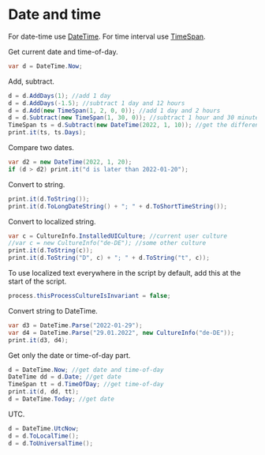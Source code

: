 # Date and time
For date-time use <a href='https://www.google.com/search?q=C%23+struct+DateTime'>DateTime</a>. For time interval use <a href='https://www.google.com/search?q=C%23+struct+TimeSpan'>TimeSpan</a>.

Get current date and time-of-day.

```csharp
var d = DateTime.Now;
```

Add, subtract.

```csharp
d = d.AddDays(1); //add 1 day
d = d.AddDays(-1.5); //subtract 1 day and 12 hours
d = d.Add(new TimeSpan(1, 2, 0, 0)); //add 1 day and 2 hours
d = d.Subtract(new TimeSpan(1, 30, 0)); //subtract 1 hour and 30 minutes
TimeSpan ts = d.Subtract(new DateTime(2022, 1, 10)); //get the difference between two dates
print.it(ts, ts.Days);
```

Compare two dates.

```csharp
var d2 = new DateTime(2022, 1, 20);
if (d > d2) print.it("d is later than 2022-01-20");
```

Convert to string.

```csharp
print.it(d.ToString());
print.it(d.ToLongDateString() + "; " + d.ToShortTimeString());
```

Convert to localized string.

```csharp
var c = CultureInfo.InstalledUICulture; //current user culture
//var c = new CultureInfo("de-DE"); //some other culture
print.it(d.ToString(c));
print.it(d.ToString("D", c) + "; " + d.ToString("t", c));
```

To use localized text everywhere in the script by default, add this at the start of the script.

```csharp
process.thisProcessCultureIsInvariant = false;
```

Convert string to DateTime.

```csharp
var d3 = DateTime.Parse("2022-01-29");
var d4 = DateTime.Parse("29.01.2022", new CultureInfo("de-DE"));
print.it(d3, d4);
```

Get only the date or time-of-day part.

```csharp
d = DateTime.Now; //get date and time-of-day
DateTime dd = d.Date; //get date
TimeSpan tt = d.TimeOfDay; //get time-of-day
print.it(d, dd, tt);
d = DateTime.Today; //get date
```

UTC.

```csharp
d = DateTime.UtcNow;
d = d.ToLocalTime();
d = d.ToUniversalTime();
```

